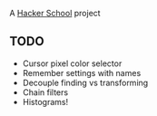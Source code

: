 A [Hacker School](http://www.hackerschool.com/) project

## TODO

- Cursor pixel color selector
- Remember settings with names
- Decouple finding vs transforming
- Chain filters
- Histograms!
